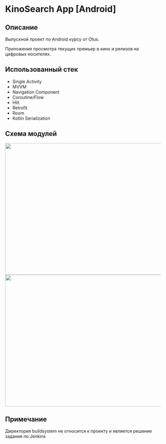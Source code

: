 # KinoSearch App [Android]

## Описание

Выпускной проект по Android курсу от Otus.

Приложения просмотра текущих премьер в кино и релизов на цифровых носителях.

## Использованный стек

- Single Activity
- MVVM
- Navigation Component
- Coroutine/Flow
- Hilt
- Retrofit
- Room
- Kotlin Serialization

## Схема модулей

<p align="center">
    <img width="540" height="426" src="https://user-images.githubusercontent.com/30049446/295078203-99014126-8ce9-41ab-85cd-e319b910703b.png#gh-light-mode-only">
    <img width="540" height="426" src="https://user-images.githubusercontent.com/30049446/295078195-d0931826-e5ec-4716-8c5b-394c42138782.png#gh-dark-mode-only">
</p>


## Примечание

Директория buildsystem не относится к проекту и является решение задания по Jenkins